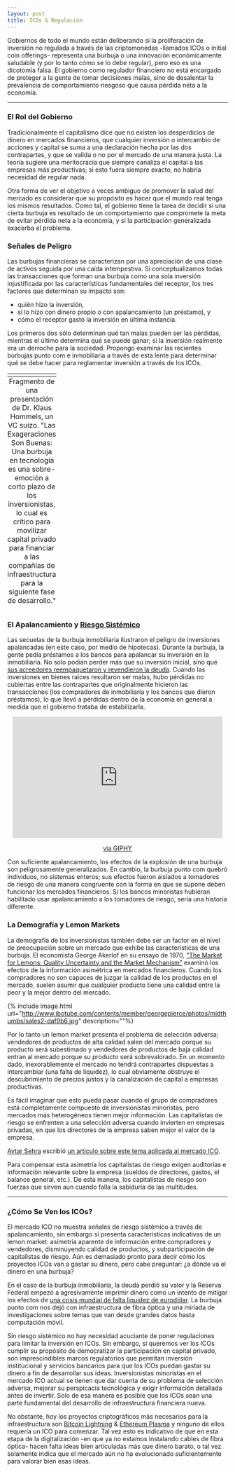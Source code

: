```yaml
---
layout: post
title: ICOs & Regulación
---
```


Gobiernos de todo el mundo están deliberando si la proliferación de inversión no regulada a través de las criptomonedas -llamados ICOs o initial coin offerings- representa una burbuja o una innovación económicamente saludable (y por lo tanto cómo se lo debe regular), pero eso es una dicotomía falsa. El gobierno como regulador financiero no está encargado de proteger a la gente de tomar decisiones malas, sino de desalentar la prevalencia de comportamiento riesgoso que causa pérdida neta a la economía.

---

### El Rol del Gobierno

Tradicionalmente el capitalismo dice que no existen los desperdicios de dinero en mercados financieros, que cualquier inversión o intercambio de acciones y capital se suma a una declaración hecha por las dos contrapartes, y que se valida o no por el mercado de una manera justa. La teoría sugiere una meritocracia que siempre canaliza el capital a las empresas más productivas; si esto fuera siempre exacto, no habría necesidad de regular nada. 

Otra forma de ver el objetivo a veces ambiguo de promover la salud del mercado es considerar que su propósito es hacer que el mundo real tenga los mismos resultados. Como tal, el gobierno tiene la tarea de decidir si una cierta burbuja es resultado de un comportamiento que compromete la meta de evitar pérdida neta a la economía, y si la participación generalizada exacerba el problema.

### Señales de Peligro

Las burbujas financieras se caracterizan por una apreciación de una clase de activos seguida por una caída intempestiva. Si conceptualizamos todas las transacciones que forman una burbuja como una sola inversión injustificada por las características fundamentales del receptor, los tres factores que determinan su impacto son: 

- quién hizo la inversión, 
- si lo hizo con dinero propio o con apalancamiento (un préstamo), y 
- cómo el receptor gastó la inversión en última instancia. 

Los primeros dos sólo determinan qué tan malas pueden ser las pérdidas, mientras el último determina qué se puede ganar; si la inversión realmente era un derroche para la sociedad. Propongo examinar las recientes burbujas punto com e inmobiliaria a través de esta lente para determinar qué se debe hacer para reglamentar inversión a través de los ICOs.

<center>
<table class="image">
<caption align="bottom">Fragmento de una presentación de Dr. Klaus Hommels, un VC suizo. "Las Exageraciones Son Buenas: Una burbuja en tecnología es una sobre-emoción a corto plazo de los inversionistas, lo cual es crítico para movilizar capital privado para financiar a las compañías de infraestructura para la siguiente fase de desarrollo."</caption>
<tr><td><img src="https://image.slidesharecdn.com/d1-02-lakestar-160621133245/95/lakestar-noah16-berlin-5-638.jpg?cb=1466521306" alt=""/></td></tr>
</table>
</center>

### El Apalancamiento y [Riesgo Sistémico](http://economipedia.com/definiciones/riesgo-sistemico.html)

Las secuelas de la burbuja inmobiliaria ilustraron el peligro de inversiones apalancadas (en este caso, por medio de hipotecas). Durante la burbuja, la gente pedía préstamos a los bancos para apalancar su inversión en la inmobiliaria. No solo podían perder más que su inversión inicial, sino que [sus acreedores reempaquetaron y revendieron la deuda](https://www.usatoday.com/story/money/markets/2013/09/08/investing-risk-2008-financial-crisis-lehman/2766835/). Cuando las inversiones en bienes raíces resultaron ser malas, hubo pérdidas no cubiertas entre las contrapartes que originalmente hicieron las transacciones (los compradores de inmobiliaria y los bancos que dieron préstamos), lo que llevó a pérdidas dentro de la economía en general a medida que el gobierno trataba de estabilizarla. 

<center><iframe src="https://giphy.com/embed/Qa5dsjQjlCqOY" width="480" height="278" frameBorder="0" class="giphy-embed" allowFullScreen></iframe><p><a href="https://giphy.com/gifs/the-office-michael-scott-graduation-Qa5dsjQjlCqOY">via GIPHY</a></p></center>

Con suficiente apalancamiento, los efectos de la explosión de una burbuja son peligrosamente generalizados. En cambio, la burbuja punto com quebró individuos, no sistemas enteros; sus efectos fueron aislados a tomadores de riesgo de una manera congruente con la forma en que se supone deben funcionar los mercados financieros. Si los bancos minoristas hubieran habilitado usar apalancamiento a los tomadores de riesgo, sería una historia diferente. 

### La Demografía y Lemon Markets

La demografía de los inversionistas también debe ser un factor en el nivel de preocupación sobre un mercado que exhibe las características de una burbuja. El economista George Akerlof en su ensayo de 1970, [“The Market for Lemons: Quality Uncertainty and the Market Mechanism”](https://www.jstor.org/stable/1879431?seq=1#page_scan_tab_contents) examinó los efectos de la información asimétrica en mercados financieros. Cuando los compradores no son capaces de juzgar la calidad de los productos en el mercado, suelen asumir que cualquier producto tiene una calidad entre la peor y la mejor dentro del mercado. 

{% include image.html url="http://www.ibotube.com/contents/member/georgepierce/photos/midthumbs/sales2-daf9b6.jpg" description=""%}

Por lo tanto un lemon market presenta el problema de selección adversa; vendedores de productos de alta calidad salen del mercado porque su producto será subestimado y vendedores de productos de baja calidad entran al mercado porque su producto será sobrevalorado. En un momento dado, inexorablemente el mercado no tendrá contrapartes dispuestas a intercambiar (una falta de liquidez), lo cual obviamente obstruye el descubrimiento de precios justos y la canalización de capital a empresas productivas. 

Es fácil imaginar que esto pueda pasar cuando el grupo de compradores está completamente compuesto de inversionistas minoristas, pero mercados más heterogéneos tienen mejor información. Las capitalistas de riesgo se enfrenten a una selección adversa cuando invierten en empresas privadas, en que los directores de la empresa saben mejor el valor de la empresa. 

[Avtar Sehra](https://medium.com/@avtarsehra) escribió [un articulo sobre este tema aplicada al mercado ICO](https://medium.com/@avtarsehra/icos-and-economics-of-lemon-markets-96638e86b3b2).

Para compensar esta asimetría los capitalistas de riesgo exigen auditorías e información relevante sobre la empresa (sueldos de directores, gastos, el balance general, etc.). De esta manera, los capitalistas de riesgo son fuerzas que sirven aun cuando falla la sabiduría de las multitudes.

---

### ¿Cómo Se Ven los ICOs?

El mercado ICO no muestra señales de riesgo sistémico a través de apalancamiento, sin embargo sí presenta características indicativas de un lemon market: asimetría aparente de información entre compradores y vendedores, disminuyendo calidad de productos, y subparticipación de capitalistas de riesgo. Aún es demasiado pronto para decir cómo los proyectos ICOs van a gastar su dinero, pero cabe preguntar: ¿a dónde va el dinero en una burbuja? 

En el caso de la burbuja inmobiliaria, la deuda perdió su valor y la Reserva Federal empezó a agresivamente imprimir dinero como un intento de mitigar los efectos de [una crisis mundial de falta liquidez de eurodólar](https://pdfs.semanticscholar.org/70b9/f4b88837297f1cbe07b534813e26297c2847.pdf). La burbuja punto com nos dejó con infraestructura de fibra óptica y una miríada de investigaciones sobre temas que van desde grandes datos hasta computación móvil. 

Sin riesgo sistémico no hay necesidad acuciante de poner regulaciones para limitar la inversión en ICOs. Sin embargo, si queremos ver los ICOs cumplir su propósito de democratizar la participación en capital privado, son imprescindibles marcos regulatorios que permitan inversión institucional y servicios bancarios para que los ICOs puedan gastar su dinero a fin de desarrollar sus ideas. Inversionistas minoristas en el mercado ICO actual se tienen que dar cuenta de su problema de selección adversa, mejorar su perspicacia tecnológica y exigir información detallada antes de invertir.  Solo de esa manera es posible que los ICOs sean una parte fundamental del desarrollo de infraestructura financiera nueva. 

No obstante, hoy los proyectos criptográficos más necesarios para la infraestructura son [Bitcoin Lightning](https://lightning.network/) & [Ethereum Plasma](https://plasma.io/) y ninguno de ellos requería un ICO para comenzar. Tal vez esto es indicativo de que en esta etapa de la digitalización -en que ya no estamos instalando cables de fibra óptica- hacen falta ideas bien articuladas más que dinero barato, o tal vez solamente indica que el mercado aún no ha evolucionado suficientemente para valorar bien esas ideas. 
